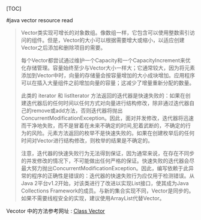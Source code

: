 [TOC]

#java vector resource read

> Vector类实现可增长的对象数组。像数组一样，它包含可以使用整数索引访问的组件。但是，Vector的大小可以根据需要增大或缩小，以适应创建Vector之后添加和删除项目的需要。
> 
> 每个Vector都尝试通过维护一个Capacity和一个CapacityIncrement来优化存储管理。容量始终至少与Vector大小一样大；它通常较大，因为将元素添加到Vector中时，向量的存储量会按容量增加的大小成块增加。应用程序可以在插入大量组件之前增加向量的容量；这减少了增量重新分配的数量。
> 
> 此类的 iterator 和 listIterator 方法返回的迭代器是快速失败的：如果在创建迭代器后的任何时间以任何方式对向量进行结构修改，除非通过迭代器自己的remove或add方法，否则迭代器将抛出ConcurrentModificationException。因此，面对并发修改，迭代器将迅速而干净地失败，而不是冒着在未来不确定的时间,犯着武断的，不确定的行为的风险。元素方法返回的枚举不是快速失败的。如果在创建枚举后的任何时间对Vector进行结构修改，则枚举的结果是不确定的。
> 
> 注意，迭代器的快速失败行为无法得到保证，因为通常来说，在存在不同步的并发修改的情况下，不可能做出任何严格的保证。快速失败的迭代器会尽最大努力抛出ConcurrentModificationException。因此，编写依赖于此异常的程序的正确性是错误的：迭代器的快速失败行为应仅用于检测错误。从Java 2平台v1.2开始，对该类进行了改进以实现List接口，使其成为Java Collections Framework的成员。与新的集合实现不同，Vector是同步的。如果不需要线程安全的实现，建议使用ArrayList代替Vector。
> 

Vecotor 中的方法参考网址 :
[Class Vector](https://docs.oracle.com/javase/9/docs/api/java/util/Vector.html)